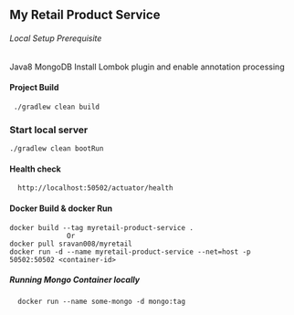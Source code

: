 ## My Retail Product Service

###### Local Setup Prerequisite
  Java8
  MongoDB
  Install Lombok plugin and enable annotation processing
  
#### Project Build
     ./gradlew clean build

### Start local server
    ./gradlew clean bootRun

#### Health check 
      http://localhost:50502/actuator/health

#### Docker Build & docker Run
    
    docker build --tag myretail-product-service .
                  Or
    docker pull sravan008/myretail    
    docker run -d --name myretail-product-service --net=host -p 50502:50502 <container-id>
##### Running Mongo Container locally
      docker run --name some-mongo -d mongo:tag